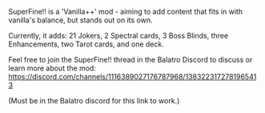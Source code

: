 SuperFine!! is a 'Vanilla++' mod - aiming to add content that fits in with vanilla's balance, but stands out on its own.

Currently, it adds:
21 Jokers,
2 Spectral cards,
3 Boss Blinds,
three Enhancements,
two Tarot cards,
and one deck.

Feel free to join the SuperFine!! thread in the Balatro Discord to discuss or learn more about the mod:
https://discord.com/channels/1116389027176787968/1383223172781965413

(Must be in the Balatro discord for this link to work.)